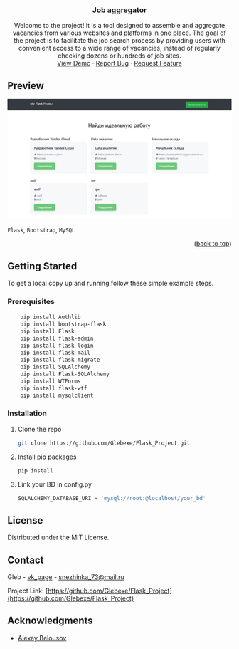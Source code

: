 <!-- Improved compatibility of back to top link: See: https://github.com/othneildrew/Best-README-Template/pull/73 -->
<h3 align="center">Job aggregator</h3>

  <p align="center">
Welcome to the project! It is a tool designed to assemble and aggregate vacancies from various websites and platforms in one place.
The goal of the project is to facilitate the job search process by providing users with convenient access to a wide range of vacancies, instead of regularly checking dozens or hundreds of job sites.
    <br />
    <a href="./Demo.mp4" download>View Demo</a>
    ·
    <a href="https://github.com/Glebexe/Flask_Project/issues/new?labels=bug&template=bug-report---.md">Report Bug</a>
    ·
    <a href="https://github.com/Glebexe/Flask_Project/issues/new?labels=enhancement&template=feature-request---.md">Request Feature</a>
  </p>
</div>

<!-- ABOUT THE PROJECT -->
## Preview

[![Screen][product-screenshot]](./screen.png)

`Flask`, `Bootstrap`, `MySQL`

<p align="right">(<a href="#readme-top">back to top</a>)</p>



<!-- GETTING STARTED -->
## Getting Started

To get a local copy up and running follow these simple example steps.

### Prerequisites
```
    pip install Authlib
    pip install bootstrap-flask
    pip install Flask
    pip install flask-admin
    pip install flask-login
    pip install flask-mail
    pip install flask-migrate
    pip install SQLAlchemy
    pip install Flask-SQLAlchemy
    pip install WTForms
    pip install flask-wtf
    pip install mysqlclient
```

### Installation

1. Clone the repo
   ```sh
   git clone https://github.com/Glebexe/Flask_Project.git
   ```
2. Install pip packages
   ```sh
   pip install
   ```
3. Link your BD in config.py
    ```sh
   SQLALCHEMY_DATABASE_URI = 'mysql://root:@localhost/your_bd'
    ```

<!-- LICENSE -->
## License

Distributed under the MIT License.

<!-- CONTACT -->
## Contact

Gleb - [vk_page](https://vk.com/id346183497) - snezhinka_73@mail.ru

Project Link: [https://github.com/Glebexe/Flask_Project](https://github.com/Glebexe/Flask_Project)


<!-- ACKNOWLEDGMENTS -->
## Acknowledgments

* [Alexey Belousov](https://github.com/fouregg)


<!-- MARKDOWN LINKS & IMAGES -->
[product-screenshot]: ./screen.png
